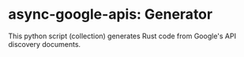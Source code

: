 # async-google-apis: Generator

This python script (collection) generates Rust code from Google's API discovery
documents.

